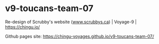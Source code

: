 # v9-toucans-team-07
Re-design of Scrubby's website (www.scrubbys.ca) | Voyage-9 | https://chingu.io/

Github pages site:  https://chingu-voyages.github.io/v9-toucans-team-07/
